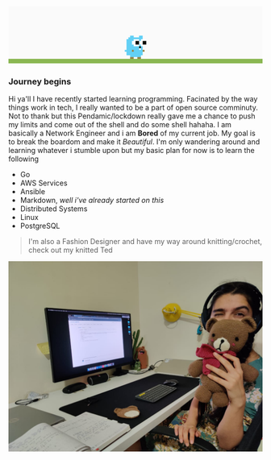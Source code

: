 ![gopher](https://raw.githubusercontent.com/guacamole/guacamole/master/mariogopher.gif)
### Journey begins
Hi ya'll I have recently started learning programming. Facinated by the way things work in tech, I really wanted to be a part of open source comminuty.   Not to thank but this Pendamic/lockdown really gave me a chance to push my limits and come out of the shell and do some shell hahaha. I am basically a Network Engineer and i am **Bored** of my current job.  My goal is to break the boardom and make it _Beautiful_.
I'm only wandering around and learning whatever i stumble upon but my basic plan for now is to learn the following
* Go
* AWS Services
* Ansible
* Markdown, _well i've already started on this_
* Distributed Systems
* Linux 
* PostgreSQL

> I'm also a Fashion Designer and have my way around knitting/crochet, check out my knitted Ted <br/>

![ted](https://raw.githubusercontent.com/guacamole/guacamole/master/working-hard.jpeg)
